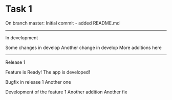 # Task 1

On branch master: Initial commit - added README.md

--- 
In development

Some changes in develop
Another change in develop
More additions here

--- 
Release 1

Feature is Ready! The app is developed!

Bugfix in release 1
Another one

Development of the feature 1
Another addition
Another fix
